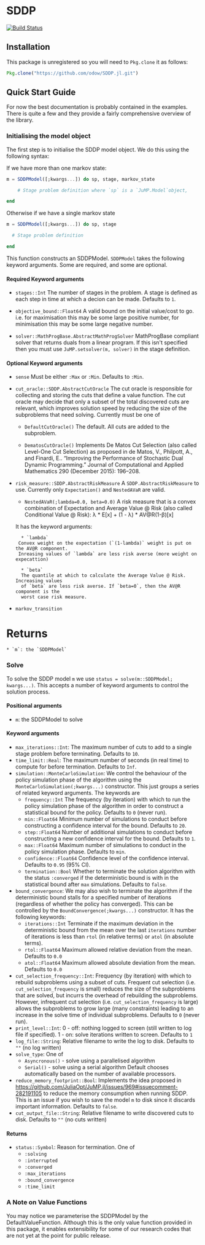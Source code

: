 # SDDP

[![Build Status](https://travis-ci.com/odow/SDDP.jl.svg?token=BjRx6YCjMdN19LP812Rj&branch=master)](https://travis-ci.com/odow/SDDP.jl)

## Installation
This package is unregistered so you will need to `Pkg.clone` it as follows:
```julia
Pkg.clone("https://github.com/odow/SDDP.jl.git")
```

## Quick Start Guide
For now the best documentation is probably contained in the examples. There is
quite a few and they provide a fairly comprehensive overview of the library.

### Initialising the model object
The first step is to initialise the SDDP model object. We do this using the following syntax:

If we have more than one markov state:
```julia
m = SDDPModel([;kwargs...]) do sp, stage, markov_state

    # Stage problem definition where `sp` is a `JuMP.Model`object,

end
```


Otherwise if we have a single markov state
```julia
m = SDDPModel([;kwargs...]) do sp, stage

  # Stage problem definition

end
```
This function constructs an SDDPModel. `SDDPModel` takes the following keyword
arguments. Some are required, and some are optional.

#### Required Keyword arguments

 * `stages::Int`
 The number of stages in the problem. A stage is defined as each step in time at
 which a decion can be made. Defaults to `1`.

 * `objective_bound::Float64`
 A valid bound on the initial value/cost to go. i.e. for maximisation this may be some large positive number, for minimisation this may be some large negative number.

 * `solver::MathProgBase.AbstractMathProgSolver`
 MathProgBase compliant solver that returns duals from a linear program. If this isn't specified then you must use `JuMP.setsolver(m, solver)` in the stage definition.

#### Optional Keyword arguments
 * `sense`
 Must be either `:Max` or `:Min`. Defaults to `:Min`.

 * `cut_oracle::SDDP.AbstractCutOracle`
 The cut oracle is responsible for collecting and storing the cuts that define
 a value function. The cut oracle may decide that only a subset of the total
 discovered cuts are relevant, which improves solution speed by reducing the size
 of the subproblems that need solving. Currently must be one of
    * `DefaultCutOracle()`
    The default. All cuts are added to the subproblem.

    * `DematosCutOracle()`
    Implements De Matos Cut Selection (also called Level-One Cut Selection) as
    proposed in de Matos, V., Philpott, A., and Finardi, E.. “Improving the
    Performance of Stochastic Dual Dynamic Programming.” Journal of
    Computational and Applied Mathematics 290 (December 2015): 196–208.

 * `risk_measure::SDDP.AbstractRiskMeasure`
 A `SDDP.AbstractRiskMeasure` to use. Currently only `Expectation()` and
 `NestedAVaR` are valid.
    * `NestedAVaR(;lambda=0.0, beta=0.0)`
    A risk measure that is a convex combination of Expectation and Average Value @
Risk (also called Conditional Value @ Risk): λ * E[x] + (1 - λ) * AV@R(1-β)[x]

    It has the keyword arguments:

         * `lambda`
        Convex weight on the expectation (`(1-lambda)` weight is put on the AV@R component.
        Inreasing values of `lambda` are less risk averse (more weight on expecattion)

         * `beta`
         The quantile at which to calculate the Average Value @ Risk. Increasing values
         of `beta` are less risk averse. If `beta=0`, then the AV@R component is the
         worst case risk measure.

 * `markov_transition`

# Returns
    * `m`: the `SDDPModel`

### Solve

To solve the SDDP model `m` we use `status = solve(m::SDDPModel; kwargs...)`.
This accepts a number of keyword arguments to control the solution process.

#### Positional arguments
 * `m`: the SDDPModel to solve

#### Keyword arguments
 * `max_iterations::Int`:
    The maximum number of cuts to add to a single stage problem before terminating.
    Defaults to `10`.
 * `time_limit::Real`:
    The maximum number of seconds (in real time) to compute for before termination.
    Defaults to `Inf`.
 * `simulation::MonteCarloSimulation`:
    We control the behaviour of the policy simulation phase of the algorithm using
    the `MonteCarloSimulation(;kwargs...)` constructor. This just groups a
    series of related keyword arguments. The keywords are
    * `frequency::Int`
    The frequency (by iteration) with which to run the policy simulation phase of
    the algorithm in order to construct a statistical bound for the policy. Defaults
    to `0` (never run).
    * `min::Float64`
    Minimum number of simulations to conduct before constructing a confidence interval
    for the bound. Defaults to `20`.
    * `step::Float64`
    Number of additional simulations to conduct before constructing a new confidence
    interval for the bound. Defaults to `1`.
    * `max::Float64`
    Maximum number of simulations to conduct in the policy simulation phase. Defaults
    to `min`.
    * `confidence::Float64`
    Confidence level of the confidence interval. Defaults to `0.95` (95% CI).
    * `termination::Bool`
    Whether to terminate the solution algorithm with the status `:converged` if the
    deterministic bound is with in the statistical bound after `max` simulations.
    Defaults to `false`.
 * `bound_convergence`:
    We may also wish to terminate the algorithm if the deterministic bound stalls
    for a specified number of iterations (regardless of whether the policy has
    converged). This can be controlled by the `BoundConvergence(;kwargs...)`
    constructor. It has the following keywords:
    * `iterations::Int`
    Terminate if the maximum deviation in the deterministic bound from the mean
    over the last `iterations` number of iterations is less than `rtol` (in
    relative terms) or `atol` (in absolute terms).
    * `rtol::Float64`
    Maximum allowed relative deviation from the mean.
    Defaults to `0.0`
    * `atol::Float64`
    Maximum allowed absolute deviation from the mean.
    Defaults to `0.0`
 * `cut_selection_frequency::Int`:
    Frequency (by iteration) with which to rebuild subproblems using a subset of
    cuts. Frequent cut selection (i.e. `cut_selection_frequency` is small) reduces
    the size of the subproblems that are solved, but incurrs the overhead of rebuilding
    the subproblems. However, infrequent cut selection (i.e.
    `cut_selection_frequency` is large) allows the subproblems to grow large (many
    constraints) leading to an increase in the solve time of individual subproblems.
    Defaults to `0` (never run).
 * `print_level::Int`:
     0 - off: nothing logged to screen (still written to log file if specified).
     1 - on: solve iterations written to screen.
     Defaults to `1`
 * `log_file::String`:
    Relative filename to write the log to disk. Defaults to `""` (no log written)
 * `solve_type`:
    One of
    * `Asyncronous()` - solve using a parallelised algorithm
    * `Serial()` - solve using a serial algorithm
    Default chooses automatically based on the number of available processors.
 * `reduce_memory_footprint::Bool`:
    Implements the idea proposed in https://github.com/JuliaOpt/JuMP.jl/issues/969#issuecomment-282191105
    to reduce the memory consumption when running SDDP. This is an issue if you
    wish to save the model `m` to disk since it discards important information.
    Defaults to `false`.
 * `cut_output_file::String`:
    Relative filename to write discovered cuts to disk. Defaults to `""` (no cuts written)

#### Returns
 * `status::Symbol`:
    Reason for termination. One of
    * `:solving`
    * `:interrupted`
    * `:converged`
    * `:max_iterations`
    * `:bound_convergence`
    * `:time_limit`

### A Note on Value Functions

You may notice we parameterise the SDDPModel by the DefaultValueFunction. Although
this is the only value function provided in this package, it enables extensibility
for some of our research codes that are not yet at the point for public release.
